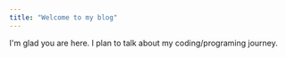 ```yaml
---
title: "Welcome to my blog"
---
```


I'm glad you are here. I plan to talk about my coding/programing journey.
